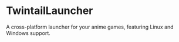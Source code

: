 # TwintailLauncher
A cross-platform launcher for your anime games, featuring Linux and Windows support.


